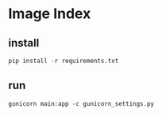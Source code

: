 # Image Index
## install
```python
pip install -r requirements.txt 
```

## run
```
gunicorn main:app -c gunicorn_settings.py
```